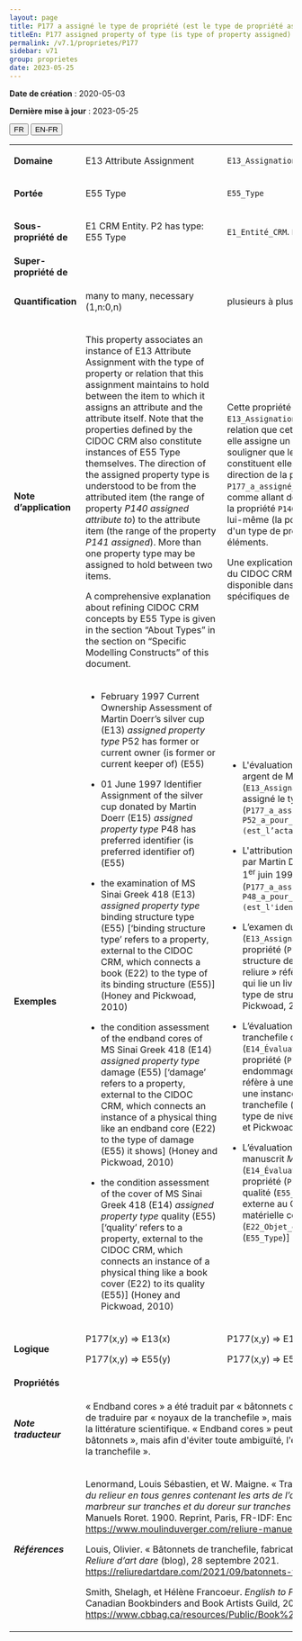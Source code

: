 ```yaml
---
layout: page
title: P177 a assigné le type de propriété (est le type de propriété assigné)
titleEn: P177 assigned property of type (is type of property assigned) - a assigné le type de propriété (est le type de propriété assigné)
permalink: /v7.1/proprietes/P177
sidebar: v71
group: proprietes
date: 2023-05-25
---
```


**Date de création** : 2020-05-03

**Dernière mise à jour** : 2023-05-25

<div class="lang-buttons">
 <button id="fr" class="activate">FR</button>
 <button id="en-fr">EN-FR</button>
</div>

<table>
<tbody>
<tr>
<td><strong>Domaine</strong></td>
<td class="en">
<p>E13 Attribute Assignment</p>
</td>
<td>
<p><code class="language-plaintext highlighter-rouge">E13_Assignation_d'attribut</code> </p>
</td>
</tr>
<tr>
<td><strong>Portée</strong></td>
<td class="en">
<p>E55 Type</p>
</td>
<td>
<p><code class="language-plaintext highlighter-rouge">E55_Type</code></p>
</td>
</tr>
<tr>
<td><strong>Sous-propriété de</strong></td>
<td class="en">
<p>E1 CRM Entity. P2 has type: E55 Type</p>
</td>
<td>
<p><code class="language-plaintext highlighter-rouge">E1_Entité_CRM</code>. <code class="language-plaintext highlighter-rouge">P2_a_pour_type (est_le_type_de)</code> : <code class="language-plaintext highlighter-rouge">E55_Type</code></p>
</td>
</tr>
<tr>
<td><strong>Super-propriété de</strong></td>
<td class="en">
</td>
<td>
</td>
</tr>
<tr>
<td><strong>Quantification</strong></td>
<td class="en">
<p>many to many, necessary (1,n:0,n)</p>
</td>
<td>
<p>plusieurs à plusieurs, nécessaire (1,n:0,n)</p>
</td>
</tr>
<tr>
<td><strong>Note d’application</strong></td>
<td class="en">
<p>This property associates an instance of E13 Attribute Assignment with the type of property or relation that this assignment maintains to hold between the item to which it assigns an attribute and the attribute itself. Note that the properties defined by the CIDOC CRM also constitute instances of E55 Type themselves. The direction of the assigned property type is understood to be from the attributed item (the range of property<em> P140 assigned attribute to</em>) to the attribute item (the range of the property <em>P141 assigned</em>). More than one property type may be assigned to hold between two items. </p>
<p>A comprehensive explanation about refining CIDOC CRM concepts by E55 Type is given in the section “About Types” in the section on “Specific Modelling Constructs” of this document.</p>
</td>
<td>
<p>Cette propriété associe une instance de <code class="language-plaintext highlighter-rouge">E13_Assignation_d'attribut</code> au type de propriété ou à la relation que cette attribution établit entre l'élément auquel elle assigne un attribut et l'attribut lui-même. Il est à souligner que les propriétés définies par le CIDOC CRM constituent elles-mêmes des instances de <code class="language-plaintext highlighter-rouge">E55_Type</code>. La direction de la propriété <code class="language-plaintext highlighter-rouge">P177_a_assigné_le_type_de_propriété</code> doit être comprise comme allant de l'élément qui a reçu l'attribut (la portée de la propriété <code class="language-plaintext highlighter-rouge">P140_a_assigné_l’attribut_à</code>) vers l'attribut lui-même (la portée de la propriété <code class="language-plaintext highlighter-rouge">P141_a_assigné</code>). Plus d'un type de propriété peut être attribué entre deux éléments.</p>
<p>Une explication complète sur le raffinement des concepts du CIDOC CRM par l'utilisation de la classe <code class="language-plaintext highlighter-rouge">E55_Type</code> est disponible dans la section « Des types » sous « Construits spécifiques de modélisation ».</p>
</td>
</tr>
<tr>
<td><strong>Exemples</strong></td>
<td class="en">
<ul>
<li><p>February 1997 Current Ownership Assessment of Martin Doerr’s silver cup (E13) <em>assigned property type</em> P52 has former or current owner (is former or current keeper of) (E55) </p>
</li>
<li><p>01 June 1997 Identifier Assignment of the silver cup donated by Martin Doerr (E15)<em> assigned property type</em> P48 has preferred identifier (is preferred identifier of) (E55)  </p>
</li>
<li><p>the examination of MS Sinai Greek 418 (E13)<em> assigned property type</em> binding structure type (E55) [‘binding structure type’ refers to a property, external to the CIDOC CRM, which connects a book (E22) to the type of its binding structure (E55)] (Honey and Pickwoad, 2010)  </p>
</li>
<li><p>the condition assessment of the endband cores of MS Sinai Greek 418 (E14) <em>assigned property type</em> damage (E55) [‘damage’ refers to a property, external to the CIDOC CRM, which connects an instance of a physical thing like an endband core (E22) to the type of damage (E55) it shows] (Honey and Pickwoad, 2010)  </p>
</li>
<li><p>the condition assessment of the cover of MS Sinai Greek 418 (E14) <em>assigned property type</em> quality (E55) [‘quality’ refers to a property, external to the CIDOC CRM, which connects an instance of a physical thing like a book cover (E22) to its quality (E55)] (Honey and Pickwoad, 2010) </p>
</li>
</ul>
</td>
<td>
<ul>
<li><p>L'évaluation de la propriété actuelle de la coupe en argent de Martin Doerr (<code class="language-plaintext highlighter-rouge">E13_Assignation_d'attribution</code>) en février 1997 a assigné le type de propriété (<code class="language-plaintext highlighter-rouge">P177_a_assigné_le_type_de_propriété</code>) <code class="language-plaintext highlighter-rouge">P52_a_pour_propriétaire_actuel (est_l’actant_propriétaire_actuel_de)</code> (<code class="language-plaintext highlighter-rouge">E55_Type</code>)</p>
</li>
<li><p>L'attribution d'identifiant de la coupe en argent donnée par Martin Doerr (<code class="language-plaintext highlighter-rouge">E15_Assignation_d'identifiant</code>) le 1<sup>er</sup> juin 1997 a assigné le type de propriété (<code class="language-plaintext highlighter-rouge">P177_a_assigné_le_type_de_propriété</code>) <code class="language-plaintext highlighter-rouge">P48_a_pour_identifiant_préférentiel (est_l'identifiant_préférentiel_de)</code> (<code class="language-plaintext highlighter-rouge">E55_Type</code>)</p>
</li>
<li><p>L’examen du manuscrit <em>Mont Sinaï, MS gr. 418</em> (<code class="language-plaintext highlighter-rouge">E13_Assignation_d'attribution</code>) a assigné le type de propriété (<code class="language-plaintext highlighter-rouge">P177_a_assigné_le_type_de_propriété</code>) structure de reliure (<code class="language-plaintext highlighter-rouge">E55_Type</code>) [« type de structure de reliure » réfère à une propriété, externe au CIDOC CRM, qui lie un livre (<code class="language-plaintext highlighter-rouge">E22_Objet_élaboré_par_l’humain</code>) à un type de structure de reliure (<code class="language-plaintext highlighter-rouge">E55_Type</code>)] (Honey et Pickwoad, 2010)</p>
</li>
<li><p>L’évaluation de l'état matériel des bâtonnets de la tranchefile du manuscrit <em>Mont Sinaï, MS gr. 418</em> (<code class="language-plaintext highlighter-rouge">E14_Évaluation_d’état_matériel</code>) a assigné le type de propriété (<code class="language-plaintext highlighter-rouge">P177_a_assigné_le_type_de_propriété</code>) endommagement (<code class="language-plaintext highlighter-rouge">E55_Type</code>) [« endommagement » réfère à une propriété, externe au CIDOC CRM, qui lie une instance de chose matérielle comme un noyau de tranchefile (<code class="language-plaintext highlighter-rouge">E22_Objet_élaboré_par_l’humain</code>) à son type de niveau d'endommagement (<code class="language-plaintext highlighter-rouge">E55_Type</code>)] (Honey et Pickwoad, 2010)</p>
</li>
<li><p>L’évaluation de l'état matériel de la couverture du manuscrit <em>Mont Sinaï, MS gr. 418</em> (<code class="language-plaintext highlighter-rouge">E14_Évaluation_d’état_matériel</code>) a assigné le type de propriété (<code class="language-plaintext highlighter-rouge">P177_a_assigné_le_type_de_propriété</code>) qualité (<code class="language-plaintext highlighter-rouge">E55_Type</code>) [« qualité » réfère à une propriété, externe au CIDOC CRM, qui lie une instance de chose matérielle comme une couverture de livre (<code class="language-plaintext highlighter-rouge">E22_Objet_élaboré_par_l’humain</code>) à sa qualité (<code class="language-plaintext highlighter-rouge">E55_Type</code>)] (Honey et Pickwoad, 2010)   </p>
</li>
</ul>
</td>
</tr>
<tr>
<td><strong>Logique</strong></td>
<td class="en">
<p>P177(x,y) ⇒ E13(x) </p>
<p>P177(x,y) ⇒ E55(y) </p>
</td>
<td>
<p>P177(x,y) ⇒ E13(x) </p>
<p>P177(x,y) ⇒ E55(y) </p>
</td>
</tr>
<tr>
<td><strong>Propriétés</strong></td>
<td class="en">
</td>
<td>
</td>
</tr>
<tr>
<td><strong><em>Note traducteur</em></strong></td>
<td colspan="2">
<p>« Endband cores » a été traduit par « bâtonnets de la tranchefile ». Il aurait aussi été possible de traduire par « noyaux de la tranchefile », mais cette traduction est moins fréquente dans la littérature scientifique. « Endband cores » peut aussi se traduire uniquement par «<strong> </strong>bâtonnets », mais afin d'éviter toute ambiguïté, l'équipe de traduction a décidé d'ajouter « de la tranchefile ».</p>
</td>
</tr>
<tr>
<td><strong><em>Références</em></strong></td>
<td colspan="2">
<p>Lenormand, Louis Sébastien, et W. Maigne. « Tranchefile ». Dans <em>Nouveau manuel complet du relieur en tous genres contenant les arts de l’assembleur, du satineur, du cartonneur, du marbreur sur tranches et du doreur sur tranches et sur cuir</em>, édité par L. Mulo, 171‑75. Manuels Roret. 1900. Reprint, Paris, FR-IDF: Encyclopédie-Roret, 2006.<a href="https://www.moulinduverger.com/reliure-manuelle/roret-69.php"><span class="underline"> </span></a><a href="https://www.moulinduverger.com/reliure-manuelle/roret-69.php"><span class="underline">https://www.moulinduverger.com/reliure-manuelle/roret-69.php</span></a>.</p>
<p>Louis, Olivier. « Bâtonnets de tranchefile, fabrication, matériel utilisé et dimensions. » Blogue. <em>Reliure d’art dare</em> (blog), 28 septembre 2021.<a href="https://reliuredartdare.com/2021/09/batonnets-tranchefile-fabrication/"><span class="underline"> </span></a><a href="https://reliuredartdare.com/2021/09/batonnets-tranchefile-fabrication/"><span class="underline">https://reliuredartdare.com/2021/09/batonnets-tranchefile-fabrication/</span></a>.</p>
<p>Smith, Shelagh, et Hélène Francoeur. <em>English to French Book Arts Terms</em>. Toronto, CA-ON: Canadian Bookbinders and Book Artists Guild, 2021.<a href="https://www.cbbag.ca/resources/Public/Book%20Arts%20ENG%20FRE%20Translation.pdf"><span class="underline"> </span></a><a href="https://www.cbbag.ca/resources/Public/Book%20Arts%20ENG%20FRE%20Translation.pdf"><span class="underline">https://www.cbbag.ca/resources/Public/Book%20Arts%20ENG%20FRE%20Translation.pdf</span></a>.</p>
</td>
</tr>
</tbody>
</table>
